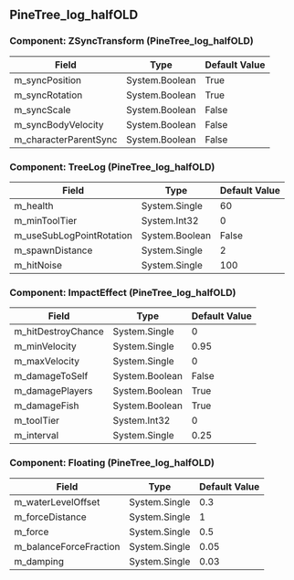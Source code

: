 ## PineTree_log_halfOLD

### Component: ZSyncTransform (PineTree_log_halfOLD)

|Field|Type|Default Value|
|-----|----|-------------|
|m_syncPosition|System.Boolean|True|
|m_syncRotation|System.Boolean|True|
|m_syncScale|System.Boolean|False|
|m_syncBodyVelocity|System.Boolean|False|
|m_characterParentSync|System.Boolean|False|

### Component: TreeLog (PineTree_log_halfOLD)

|Field|Type|Default Value|
|-----|----|-------------|
|m_health|System.Single|60|
|m_minToolTier|System.Int32|0|
|m_useSubLogPointRotation|System.Boolean|False|
|m_spawnDistance|System.Single|2|
|m_hitNoise|System.Single|100|

### Component: ImpactEffect (PineTree_log_halfOLD)

|Field|Type|Default Value|
|-----|----|-------------|
|m_hitDestroyChance|System.Single|0|
|m_minVelocity|System.Single|0.95|
|m_maxVelocity|System.Single|0|
|m_damageToSelf|System.Boolean|False|
|m_damagePlayers|System.Boolean|True|
|m_damageFish|System.Boolean|True|
|m_toolTier|System.Int32|0|
|m_interval|System.Single|0.25|

### Component: Floating (PineTree_log_halfOLD)

|Field|Type|Default Value|
|-----|----|-------------|
|m_waterLevelOffset|System.Single|0.3|
|m_forceDistance|System.Single|1|
|m_force|System.Single|0.5|
|m_balanceForceFraction|System.Single|0.05|
|m_damping|System.Single|0.03|


